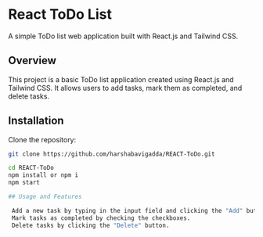 # React ToDo List

A simple ToDo list web application built with React.js and Tailwind CSS.

## Overview

This project is a basic ToDo list application created using React.js and Tailwind CSS. It allows users to add tasks, mark them as completed, and delete tasks.

## Installation

   Clone the repository:

   ```bash
   git clone https://github.com/harshabavigadda/REACT-ToDo.git

   cd REACT-ToDo
   npm install or npm i
   npm start

## Usage and Features

    Add a new task by typing in the input field and clicking the "Add" button.
    Mark tasks as completed by checking the checkboxes.
    Delete tasks by clicking the "Delete" button.


